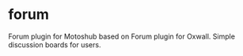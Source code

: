 # forum
Forum plugin for Motoshub based on Forum plugin for Oxwall. Simple discussion boards for users.
